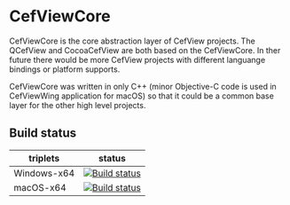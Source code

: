 # CefViewCore

CefViewCore is the core abstraction layer of CefView projects. The QCefView and CocoaCefView are both based on the CefViewCore. In ther future there would be more CefView projects with different languange bindings or platform supports.

CefViewCore was written in only C++ (minor Objective-C code is used in CefViewWing application for macOS) so that it could be a common base layer for the other high level projects.


 ## Build status
| triplets  | status  |
|---|---|
| Windows-x64 | [![Build status](https://ci.appveyor.com/api/projects/status/3v93gpt2cgqcanm3?svg=true)](https://ci.appveyor.com/project/tishion/cefviewcore-windows-x64) |
| macOS-x64 | [![Build status](https://ci.appveyor.com/api/projects/status/nt6ikke1kgbl66sa?svg=true)](https://ci.appveyor.com/project/tishion/cefviewcore-macos-x64) |
